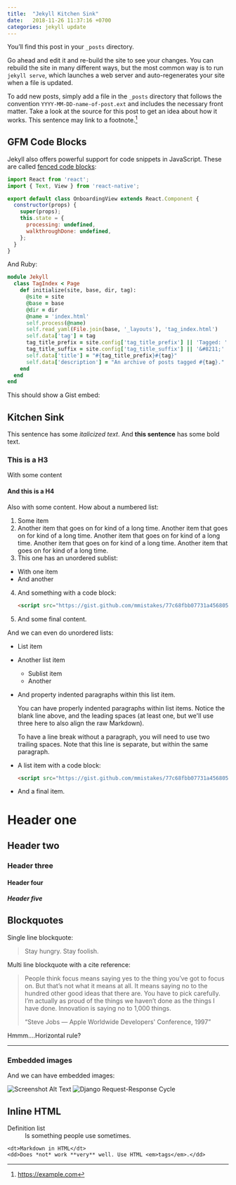 ```yaml
---
title:  "Jekyll Kitchen Sink"
date:   2018-11-26 11:37:16 +0700
categories: jekyll update
---
```

You’ll find this post in your `_posts` directory.

Go ahead and edit it and re-build the site to see your changes. You can rebuild the site in many different ways, but the most common way is to run `jekyll serve`, which launches a web server and auto-regenerates your site when a file is updated.

To add new posts, simply add a file in the `_posts` directory that follows the convention `YYYY-MM-DD-name-of-post.ext` and includes the necessary front matter. Take a look at the source for this post to get an idea about how it works. This sentence may link to a footnote.[^1]

## GFM Code Blocks

Jekyll also offers powerful support for code snippets in JavaScript. These are
called [fenced code blocks](https://help.github.com/articles/creating-and-highlighting-code-blocks/):

```javascript
import React from 'react';
import { Text, View } from 'react-native';

export default class OnboardingView extends React.Component {
  constructor(props) {
    super(props);
    this.state = {
      processing: undefined,
      walkthroughDone: undefined,
    };
  }
}
```

And Ruby:
```ruby
module Jekyll
  class TagIndex < Page
    def initialize(site, base, dir, tag):
      @site = site
      @base = base
      @dir = dir
      @name = 'index.html'
      self.process(@name)
      self.read_yaml(File.join(base, '_layouts'), 'tag_index.html')
      self.data['tag'] = tag
      tag_title_prefix = site.config['tag_title_prefix'] || 'Tagged: '
      tag_title_suffix = site.config['tag_title_suffix'] || '&#8211;'
      self.data['title'] = "#{tag_title_prefix}#{tag}"
      self.data['description'] = "An archive of posts tagged #{tag}."
    end
  end
end
```

This should show a Gist embed:
<script src="https://gist.github.com/mmistakes/77c68fbb07731a456805a7b473f47841.js"></script>

## Kitchen Sink

This sentence has some _italicized text_. And **this sentence** has some bold
text.

### This is a H3

With some content

#### And this is a H4

Also with some content. How about a numbered list:

1. Some item
2. Another item that goes on for kind of a long time. Another item that goes on for kind of a long time. Another item that goes on for kind of a long time. Another item that goes on for kind of a long time. Another item that goes on for kind of a long time.
3. This one has an unordered sublist:
  * With one item
  * And another
4. And something with a code block:
    ```html
    <script src="https://gist.github.com/mmistakes/77c68fbb07731a456805a7b473f47841.js"></script>
    ```
4. And some final content.

And we can even do unordered lists:

* List item
* Another list item
  * Sublist item
  * Another
* And property indented paragraphs within this list item.
  
  You can have properly indented paragraphs within list items. Notice the blank line above, and the leading spaces (at least one, but we'll use three here to also align the raw Markdown).

	To have a line break without a paragraph, you will need to use two trailing
  spaces.
  Note that this line is separate, but within the same paragraph.
* A list item with a code block:
    ```html
    <script src="https://gist.github.com/mmistakes/77c68fbb07731a456805a7b473f47841.js"></script>
    ```
* And a final item.

# Header one
## Header two
### Header three
#### Header four
##### Header five

## Blockquotes

Single line blockquote:

> Stay hungry. Stay foolish.

Multi line blockquote with a cite reference:

> People think focus means saying yes to the thing you’ve got to focus on. But that’s not what it means at all. It means saying no to the hundred other good ideas that there are. You have to pick carefully. I’m actually as proud of the things we haven’t done as the things I have done. Innovation is saying no to 1,000 things.
> 
> <q>Steve Jobs — Apple Worldwide Developers' Conference, 1997</q>

Hmmm....Horizontal rule?

---

### Embedded images

And we can have embedded images:

![Screenshot Alt Text](/assets/images/screenshot.png)
![Django Request-Response Cycle](/assets/django_request_response_cycle.png)

## Inline HTML

<dl>
	<dt>Definition list</dt>
	<dd>Is something people use sometimes.</dd>

	<dt>Markdown in HTML</dt>
	<dd>Does *not* work **very** well. Use HTML <em>tags</em>.</dd>
</dl>


[^1]: https://example.com
